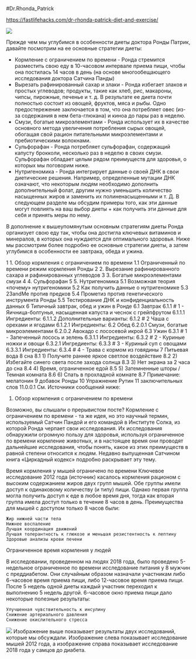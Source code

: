#Dr.Rhonda_Patrick

https://fastlifehacks.com/dr-rhonda-patrick-diet-and-exercise/

![](https://fastlifehacks.com/wp-content/uploads/2018/05/dr-rhonda-patrick-lunch-avocado-and-salmon-roe-1-300x299.jpg)

Прежде чем мы углубимся в особенности диеты доктора Ронды Патрик, давайте посмотрим на ее основные стратегии диеты:

 - Кормление с ограничением по времени - Ронда стремится разместить свою еду в 10-часовом интервале приема пищи, чтобы она постилась 14 часов в день (на основе многообещающего исследования доктора Сатчина Панды)
 - Вырезать рафинированный сахар и злаки - Ронда избегает злаков и простых углеводов; продукты, такие как хлеб, рис, макароны, чипсы, пирожные, печенье и т. д. В результате ее диета почти полностью состоит из овощей, фруктов, мяса и рыбы. Одно предостережение заключается в том, что она потребляет овес (из-за содержания в нем бета-глюкана) и киноа до пары раз в неделю.
 - Смузи, богатые микроэлементами - Ронда использует их в качестве основного метода увеличения потребления сырых овощей, обогащая свой рацион питательными микроэлементами и пребиотическими волокнами.
 - Сульфорафан - Ронда потребляет сульфорафан, содержащий капусту брокколи, несколько раз в неделю в своих смузи. Сульфорафан обладает целым рядом преимуществ для здоровья, о которых мы поговорим ниже.
 - Нутригеномика - Ронда интегрирует данные о своей ДНК в свои диетические решения. Например, определенные мутации ДНК означают, что некоторым людям необходимо дополнить дополнительный фолат, другим нужно уменьшить количество насыщенных жиров и заменить их полиненасыщенными и т. Д. В следующем разделе мы обсудим примеры того, как эти данные могут повлиять на ваш выбор диеты + как получить эти данные для себя и принять меры по нему.
 
 В дополнение к вышеупомянутым основным стратегиям диеты Ронда организует свою еду так, чтобы она достигла ключевых витаминов и минералов, в которых она нуждается для оптимального здоровья. Ниже мы рассмотрим более подробно ее основные стратегии диеты, а затем углубимся в особенности ее завтрака, обеда и ужина.
 
 
1 1. Обзор кормления с ограничением по времени
        1.1 Ограниченный по времени режим кормления Ронды
    2 2. Вырезание рафинированного сахара и рафинированных углеводов
    3 3. Богатые микроэлементами смузи
    4 4. Сульфорафан
    5 5. Нутригеномика
        5.1 Возможная теория «почему» нутригеномики
        5.2 Как получить данные о нутригеномике
        5.3 23andMe против предков
        5.4 Прометиз против генетического инструмента Ронды
        5.5 Тестирование ДНК и конфиденциальность данных
    6 Типичный завтрак, обед и ужин в Ронде
        6.1 Завтрак
            6.1.1 # 1 - Яичница-болтунья, насыщенная капуста и чеснок с грейпфрутом
                6.1.1.1 Ингредиенты:
                6.1.1.2 Дополнительные варианты:
            6.1.2 # 2 Чаша с орехами и ягодами
                6.1.2.1 Ингредиенты:
        6.2 Обед
                6.2.0.1 Смузи, богатые микроэлементами
                6.2.0.2 Авокадо с лососевой икрой
        6.3 Ужин
            6.3.1 # 1 - Запеченный лосось и зелень
                6.3.1.1 Ингредиенты:
            6.3.2 # 2 - Куриные ножки и овощи
                6.3.2.1 Ингредиенты:
            6.3.3 # 3 - Куриный суп с овощами
                6.3.3.1 Ингредиенты:
            6.3.4 # 4 - Трава с кормом из говядины
    7 Питьевая вода
    8 сна
        8.1 1) Получите раннее яркое светлое воздействие
        8.2 2) Избегайте синего света после захода солнца
        8.3 3) Нет экрана за 2 часа до сна
        8.4 4) Время, ограниченное едой
        8.5 5) Затемненные шторы / Темная комната
        8.6 6) Спать в прохладной комнате
        8.7 Примечание: мелатонин
    9 добавок Ронды
    10 Упражнение Рутин
    11 заключительных слов
                11.0.0.1 См. Источники сообщений ниже:


1. Обзор кормления с ограничением по времени

Возможно, вы слышали о прерывистом посте? Кормление с ограничением по времени - та же идея, но это научный термин, используемый Сатчин Пандой и его командой в Институте Солка, из которой Ронда черпает свои исследования. Их исследования обнаружили огромную пользу для здоровья, используя ограниченное по времени кормление животных, и в настоящее время они проводят дальнейшие исследования, чтобы понять, какое из этих преимуществ в равной степени относится к людям. Недавно выпущенная Сатчином книга «Циркадный кодекс» подробно раскрывает эту тему.

Время кормления у мышей ограничено по времени
Ключевое исследование 2012 года (источник) касалось кормления рационом с высоким содержанием жиров двух групп мышей. Обе группы имели доступ к одинаковому количеству (и типу) пищи. Однако первая группа могла получить доступ к еде в любое время дня, тогда как вторая группа имела доступ только в течение 8 часов в день. Преимущества для мышей с доступом только 8 часов были:

    Жир нижней части тела
    Нижнее воспаление
    Лучшая координация движений
    Лучшая толерантность к глюкозе и меньшая резистентность к лептину
    Здоровые анализы крови печени

Ограниченное время кормления у людей

В исследовании, проведенном на людях 2018 года, было проведено 5-недельное ограниченное по времени исследование питания у 8 мужчин с преддиабетом. Они случайным образом назначали участникам либо 6-часовое время приема пищи, либо 12-часовое время приема пищи. После 5 недель одной диеты каждый участник переходил к выполнению 5 недель другой. 6-часовое окно приема пищи дало некоторые полезные результаты:

    Улучшенная чувствительность к инсулину
    Снижение артериального давления
    Снижение окислительного стресса

![](https://fastlifehacks.com/wp-content/uploads/2018/05/time-restricted-feeding-graphics.jpg)
Изображение выше показывает результаты двух исследований, которые мы обсуждали. Изображение слева показывает исследование мышей 2012 года, а изображение справа показывает исследование 2018 года у самцов до диабета.


